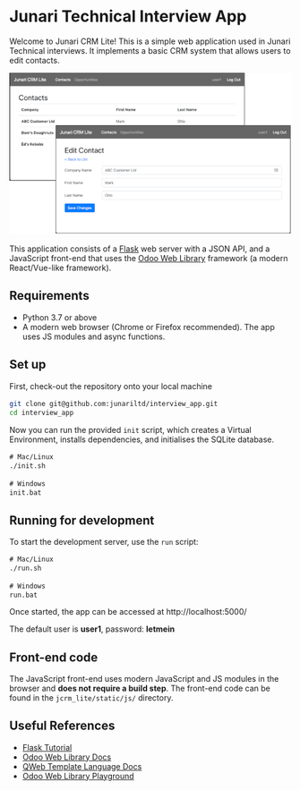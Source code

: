 # Junari Technical Interview App

Welcome to Junari CRM Lite! This is a simple web application used in Junari
Technical interviews. It implements a basic CRM system that allows users to
edit contacts.

![Junari CRM Lite Screenshots](screenshots.png)

This application consists of a [Flask](https://github.com/pallets/flask) web
server with a JSON API, and a JavaScript front-end that uses the
[Odoo Web Library](https://github.com/odoo/owl/blob/master/doc/readme.md)
framework (a modern React/Vue-like framework).

## Requirements

* Python 3.7 or above
* A modern web browser (Chrome or Firefox recommended).
  The app uses JS modules and async functions.

## Set up

First, check-out the repository onto your local machine

```bash
git clone git@github.com:junariltd/interview_app.git
cd interview_app
```

Now you can run the provided `init` script, which creates a Virtual Environment,
installs dependencies, and initialises the SQLite database.

```
# Mac/Linux
./init.sh

# Windows
init.bat
```

## Running for development

To start the development server, use the `run` script:

```
# Mac/Linux
./run.sh

# Windows
run.bat
```

Once started, the app can be accessed at http://localhost:5000/

The default user is **user1**, password: **letmein**

## Front-end code

The JavaScript front-end uses modern JavaScript and JS modules in the browser
and **does not require a build step**. The front-end code can be found in the
`jcrm_lite/static/js/` directory.

## Useful References

* [Flask Tutorial](https://flask.palletsprojects.com/en/1.1.x/tutorial/#tutorial)
* [Odoo Web Library Docs](https://github.com/odoo/owl/blob/master/doc/readme.md)
* [QWeb Template Language Docs](https://github.com/odoo/owl/blob/master/doc/reference/qweb_templating_language.md)
* [Odoo Web Library Playground](https://odoo.github.io/owl/playground/)
